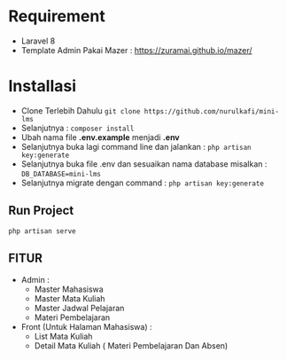 <h1 id="requirement">Requirement</h1>
<ul>
<li>Laravel 8</li>
<li>Template Admin Pakai Mazer :  <a href="https://zuramai.github.io/mazer/">https://zuramai.github.io/mazer/</a></li>
</ul>
<h1 id="installasi">Installasi</h1>
<ul>
<li>Clone Terlebih Dahulu <code>git clone https://github.com/nurulkafi/mini-lms</code></li>
<li>Selanjutnya : <code>composer install</code></li>
<li>Ubah nama file <strong>.env.example</strong> menjadi <strong>.env</strong></li>
<li>Selanjutnya buka lagi command line  dan jalankan : <code>php artisan key:generate</code></li>
<li>Selanjutnya buka file .env dan sesuaikan nama database misalkan : <code>DB_DATABASE=mini-lms</code></li>
<li>Selanjutnya migrate dengan command : <code>php artisan key:generate</code></li>
</ul>
<h2 id="run-project">Run Project</h2>
<pre><code>php artisan serve
</code></pre>
<h2 id="fitur">FITUR</h2>
<ul>
<li>Admin :
<ul>
<li>Master Mahasiswa</li>
<li>Master Mata Kuliah</li>
<li>Master Jadwal Pelajaran</li>
<li>Materi Pembelajaran</li>
</ul>
</li>
<li>Front (Untuk Halaman Mahasiswa) :
<ul>
<li>List Mata Kuliah</li>
<li>Detail Mata Kuliah ( Materi Pembelajaran Dan Absen)</li>
</ul>
</li>
</ul>

